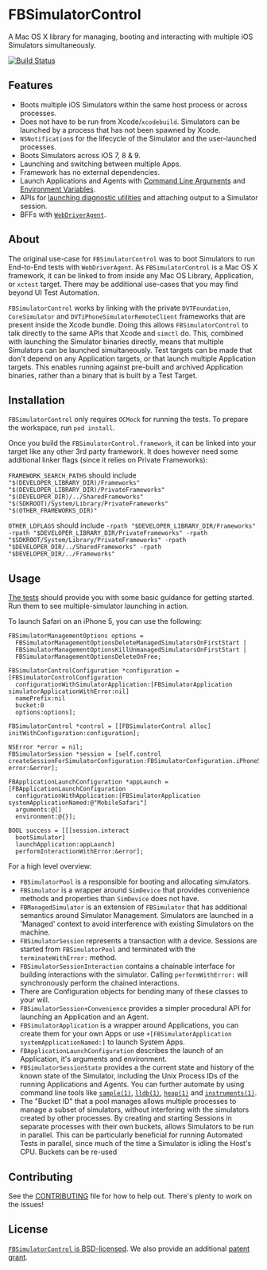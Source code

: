 # FBSimulatorControl
A Mac OS X library for managing, booting and interacting with multiple iOS Simulators simultaneously.

[![Build Status](https://travis-ci.org/facebook/FBSimulatorControl.svg?branch=master)](https://travis-ci.org/facebook/FBSimulatorControl)

## Features
- Boots multiple iOS Simulators within the same host process or across processes.
- Does not have to be run from Xcode/`xcodebuild`. Simulators can be launched by a process that has not been spawned by Xcode.
- `NSNotification`s for the lifecycle of the Simulator and the user-launched processes.
- Boots Simulators across iOS 7, 8 & 9.
- Launching and switching between multiple Apps.
- Framework has no external dependencies.
- Launch Applications and Agents with [Command Line Arguments](FBSimulatorControl/FBProcessLaunchConfiguration.h#L24) and [Environment Variables](FBSimulatorControl/FBProcessLaunchConfiguration.h#L29).
- APIs for [launching diagnostic utilities](FBSimulatorControl/FBSimulatorSessionInteraction%2BDiagnostics.h) and attaching output to a Simulator session.
- BFFs with [```WebDriverAgent```](https://github.com/facebook/webdriveragent).

## About
The original use-case for ```FBSimulatorControl``` was to boot Simulators to run End-to-End tests with ```WebDriverAgent```. As ```FBSimulatorControl``` is a Mac OS X framework, it can be linked to from inside any Mac OS Library, Application, or ```xctest``` target. There may be additional use-cases that you may find beyond UI Test Automation.

```FBSimulatorControl``` works by linking with the private ```DVTFoundation```, ```CoreSimulator``` and ```DVTiPhoneSimulatorRemoteClient``` frameworks that are present inside the Xcode bundle. Doing this allows  ```FBSimulatorControl``` to talk directly to the same APIs that Xcode and ```simctl``` do. This, combined with launching the Simulator binaries directly, means that multiple Simulators can be launched simultaneously. Test targets can be made that don't depend on any Application targets, or that launch multiple Application targets. This enables running against pre-built and archived Application binaries, rather than a binary that is built by a Test Target.

## Installation
```FBSimulatorControl``` only requires ```OCMock``` for running the tests. To prepare the workspace, run ```pod install```.

Once you build the ```FBSimulatorControl.framework```, it can be linked into your target like any other 3rd party framework. It does however need some additional linker flags (since it relies on Private Frameworks):

```FRAMEWORK_SEARCH_PATHS``` should include ```"$(DEVELOPER_LIBRARY_DIR)/Frameworks" "$(DEVELOPER_LIBRARY_DIR)/PrivateFrameworks" "$(DEVELOPER_DIR)/../SharedFrameworks" "$(SDKROOT)/System/Library/PrivateFrameworks" "$(OTHER_FRAMEWORKS_DIR)"```


```OTHER_LDFLAGS``` should include ```-rpath "$DEVELOPER_LIBRARY_DIR/Frameworks" -rpath "$DEVELOPER_LIBRARY_DIR/PrivateFrameworks" -rpath "$SDKROOT/System/Library/PrivateFrameworks" -rpath "$DEVELOPER_DIR/../SharedFrameworks" -rpath "$DEVELOPER_DIR/../Frameworks"```

## Usage
[The tests](FBSimulatorControlTests/Tests/FBSimulatorControlApplicationLaunchTests.m#L63) should provide you with some basic guidance for getting started. Run them to see multiple-simulator launching in action.

To launch Safari on an iPhone 5, you can use the following:

    FBSimulatorManagementOptions options =
      FBSimulatorManagementOptionsDeleteManagedSimulatorsOnFirstStart |
      FBSimulatorManagementOptionsKillUnmanagedSimulatorsOnFirstStart |
      FBSimulatorManagementOptionsDeleteOnFree;
    
    FBSimulatorControlConfiguration *configuration = [FBSimulatorControlConfiguration
      configurationWithSimulatorApplication:[FBSimulatorApplication simulatorApplicationWithError:nil]
      namePrefix:nil
      bucket:0
      options:options];
    
    FBSimulatorControl *control = [[FBSimulatorControl alloc] initWithConfiguration:configuration];
    
    NSError *error = nil;
    FBSimulatorSession *session = [self.control createSessionForSimulatorConfiguration:FBSimulatorConfiguration.iPhone5 error:&error];
    
    FBApplicationLaunchConfiguration *appLaunch = [FBApplicationLaunchConfiguration
      configurationWithApplication:[FBSimulatorApplication systemApplicationNamed:@"MobileSafari"]
      arguments:@[]
      environment:@{}];
    
    BOOL success = [[[session.interact
      bootSimulator]
      launchApplication:appLaunch]
      performInteractionWithError:&error];

For a high level overview:
- ```FBSimulatorPool``` is a responsible for booting and allocating simulators.
- ```FBSimulator``` is a wrapper around ```SimDevice``` that provides convenience methods and properties than `SimDevice` does not have.
- `FBManagedSimulator` is an extension of `FBSimulator` that has additional semantics around Simulator Management. Simulators are launched in a 'Managed' context to avoid interference with existing Simulators on the machine.
- ```FBSimulatorSession``` represents a transaction with a device. Sessions are started from ```FBSimulatorPool``` and terminated with the ```terminateWithError:``` method.
- ```FBSimulatorSessionInteraction``` contains a chainable interface for building interactions with the simulator. Calling ```performWithError:``` will synchronously perform the chained interactions.
- There are Configuration objects for bending many of these classes to your will.
- ```FBSimulatorSession+Convenience``` provides a simpler procedural API for launching an Application and an Agent.
- ```FBSimulatorApplication``` is a wrapper around Applications, you can create them for your own Apps or use ```+[FBSimulatorApplication systemApplicationNamed:]``` to launch System Apps.
- ```FBApplicationLaunchConfiguration``` describes the launch of an Application, it's arguments and environment.
- ```FBSimulatorSessionState``` provides a the current state and history of the known state of the Simulator, including the Unix Process IDs of the running Applications and Agents. You can further automate by using command line tools like [```sample(1)```](https://developer.apple.com/library/mac/documentation/Darwin/Reference/ManPages/man1/sample.1.html), [```lldb(1)```](https://developer.apple.com/library/prerelease/mac/documentation/Darwin/Reference/ManPages/man1/lldb.1.html), [```heap(1)```](https://developer.apple.com/library/mac/documentation/Darwin/Reference/ManPages/man1/heap.1.html) and [```instruments(1)```](https://developer.apple.com/library/mac/documentation/Darwin/Reference/ManPages/man1/instruments.1.html).
- The "Bucket ID" that a pool manages allows multiple processes to manage a subset of simulators, without interfering with the simulators created by other processes. By creating and starting Sessions in separate processes with their own buckets, allows Simulators to be run in parallel. This can be particularly beneficial for running Automated Tests in parallel, since much of the time a Simulator is idling the Host's CPU. Buckets can be re-used 

## Contributing
See the [CONTRIBUTING](CONTRIBUTING) file for how to help out. There's plenty to work on the issues!

## License
[```FBSimulatorControl``` is BSD-licensed](LICENSE). We also provide an additional [patent grant](PATENTS).
